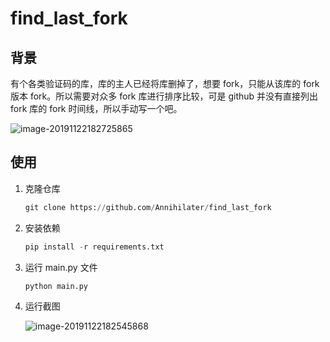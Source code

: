 # find_last_fork

## 背景

有个各类验证码的库，库的主人已经将库删掉了，想要 fork，只能从该库的 fork 版本 fork。所以需要对众多 fork 库进行排序比较，可是 github 并没有直接列出 fork 库的 fork 时间线，所以手动写一个吧。

![image-20191122182725865](https://klause-blog-pictures.oss-cn-shanghai.aliyuncs.com/2019-11-22-102726.png)



## 使用

1. 克隆仓库

    ```python
    git clone https://github.com/Annihilater/find_last_fork
    ```

2. 安装依赖

    ```python
    pip install -r requirements.txt
    ```

3. 运行 main.py 文件

    ```python
    python main.py
    ```

4. 运行截图

    ![image-20191122182545868](https://klause-blog-pictures.oss-cn-shanghai.aliyuncs.com/2019-11-22-102546.png)

    